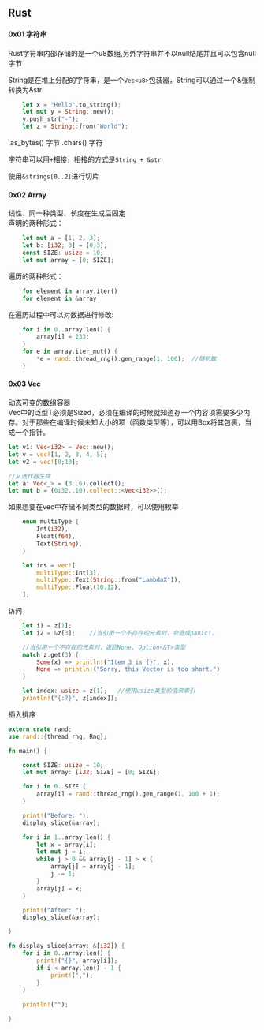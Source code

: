 ## Rust 
 
#### 0x01 字符串

Rust字符串内部存储的是一个u8数组,另外字符串并不以null结尾并且可以包含null字节  

String是在堆上分配的字符串，是一个`Vec<u8>`包装器，String可以通过一个&强制转换为&str  
```rust
    let x = "Hello".to_string();
    let mut y = String::new();
    y.push_str("-");
    let z = String::from("World");
```

.as_bytes() 字节
.chars()    字符

字符串可以用`+`相接，相接的方式是`String + &str`  

使用`&strings[0..2]`进行切片

#### 0x02 Array

线性、同一种类型、长度在生成后固定  
声明的两种形式： 
```rust
    let mut a = [1, 2, 3];
    let b: [i32; 3] = [0;3];
    const SIZE: usize = 10;
    let mut array = [0; SIZE];
```
遍历的两种形式： 
```rust
    for element in array.iter()
    for element in &array
```

在遍历过程中可以对数据进行修改:
```rust
    for i in 0..array.len() {
        array[i] = 233;
    }
    for e in array.iter_mut() {
        *e = rand::thread_rng().gen_range(1, 100);  //随机数
    }
```

#### 0x03 Vec

动态可变的数组容器  
Vec<T>中的泛型T必须是Sized，必须在编译的时候就知道存一个内容项需要多少内存。对于那些在编译时候未知大小的项（函数类型等），可以用Box将其包裹，当成一个指针。  

```rust
let v1: Vec<i32> = Vec::new();  
let v = vec![1, 2, 3, 4, 5];    
let v2 = vec![0;10]; 

//从迭代器生成
let a: Vec<_> = (3..6).collect();
let mut b = (0i32..10).collect::<Vec<i32>>();
```

如果想要在vec中存储不同类型的数据时，可以使用枚举  
```rust
    enum multiType {
        Int(i32),
        Float(f64),
        Text(String),
    }

    let ins = vec![
        multiType::Int(3),
        multiType::Text(String::from("LambdaX")),
        multiType::Float(10.12),
    ];
```

访问  
```rust
    let i1 = z[1];
    let i2 = &z[3];    //当引用一个不存在的元素时，会造成panic!.

    //当引用一个不存在的元素时，返回None. Option<&T>类型
    match z.get(3) {
        Some(x) => println!("Item 3 is {}", x),
        None => println!("Sorry, this Vector is too short.")
    }

    let index: usize = z[1];   //使用usize类型的值来索引
    println!("{:?}", z[index]);
```

插入排序

```rust
extern crate rand;
use rand::{thread_rng, Rng};

fn main() {

    const SIZE: usize = 10;
    let mut array: [i32; SIZE] = [0; SIZE];

    for i in 0..SIZE {
        array[i] = rand::thread_rng().gen_range(1, 100 + 1);
    }

    print!("Before: ");
    display_slice(&array);

    for i in 1..array.len() {
        let x = array[i];
        let mut j = i;
        while j > 0 && array[j - 1] > x {
            array[j] = array[j - 1];
            j -= 1;
        }
        array[j] = x;
    }

    print!("After: ");
    display_slice(&array);

}

fn display_slice(array: &[i32]) {
    for i in 0..array.len() {
        print!("{}", array[i]);
        if i < array.len() - 1 {
            print!(",");
        }
    }
   
    println!("");

}
```